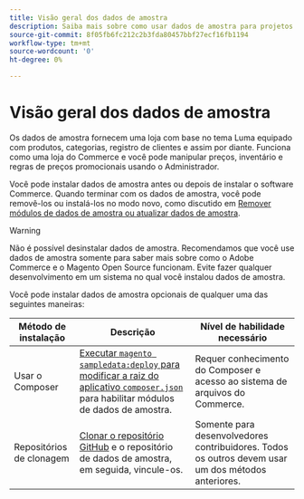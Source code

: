 ```yaml
---
title: Visão geral dos dados de amostra
description: Saiba mais sobre como usar dados de amostra para projetos do Adobe Commerce e Magento Open Source.
source-git-commit: 8f05fb6fc212c2b3fda80457bbf27ecf16fb1194
workflow-type: tm+mt
source-wordcount: '0'
ht-degree: 0%

---
```



# Visão geral dos dados de amostra

Os dados de amostra fornecem uma loja com base no tema Luma equipado com produtos, categorias, registro de clientes e assim por diante. Funciona como uma loja do Commerce e você pode manipular preços, inventário e regras de preços promocionais usando o Administrador.

Você pode instalar dados de amostra antes ou depois de instalar o software Commerce. Quando terminar com os dados de amostra, você pode removê-los ou instalá-los no modo novo, como discutido em [Remover módulos de dados de amostra ou atualizar dados de amostra](remove-or-update.md).

>[!WARNING]
>
>Não é possível desinstalar dados de amostra. Recomendamos que você use dados de amostra somente para saber mais sobre como o Adobe Commerce e o Magento Open Source funcionam. Evite fazer qualquer desenvolvimento em um sistema no qual você instalou dados de amostra.

Você pode instalar dados de amostra opcionais de qualquer uma das seguintes maneiras:

| Método de instalação | Descrição | Nível de habilidade necessário |
|--- |--- |--- |
| Usar o Composer | [Executar `magento sampledata:deploy` para modificar a raiz do aplicativo `composer.json`](composer-packages.md) para habilitar módulos de dados de amostra. | Requer conhecimento do Composer e acesso ao sistema de arquivos do Commerce. |
| Repositórios de clonagem | [Clonar o repositório GitHub](git-repositories.md) e o repositório de dados de amostra, em seguida, vincule-os. | Somente para desenvolvedores contribuidores. Todos os outros devem usar um dos métodos anteriores. |
